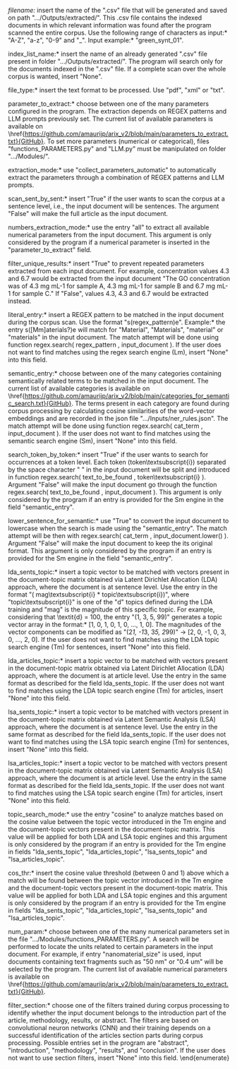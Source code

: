 *filename:* insert the name of the ".csv" file that will be generated and saved on path ".../Outputs/extracted/". This .csv file contains the indexed documents in which relevant information was found after the program scanned the entire corpus. Use the following range of characters as input:* "A-Z", "a-z", "0-9" and "_". Input example:* "green_synt_01".

index_list_name:* insert the name of an already generated ".csv" file present in folder ".../Outputs/extracted/". The program will search only for the documents indexed in the ".csv" file. If a complete scan over the whole corpus is wanted, insert "None".

file_type:* insert the text format to be processed. Use "pdf", "xml" or "txt".

parameter_to_extract:* choose between one of the many parameters configured in the program. The extraction depends on REGEX patterns and LLM prompts previously set. The current list of available parameters is available on \href{https://github.com/amaurijp/arix_v2/blob/main/parameters_to_extract.txt}{GitHub}. To set more parameters (numerical or categorical), files "functions_PARAMETERS.py" and "LLM.py" must be manipulated on folder ".../Modules/".

extraction_mode:* use "collect_parameters_automatic" to automatically extract the parameters through a combination of REGEX patterns and LLM prompts.

scan_sent_by_sent:* insert "True" if the user wants to scan the corpus at a sentence level, i.e., the input document will be sentences. The argument "False" will make the full article as the input document.

numbers_extraction_mode:* use the entry "all" to extract all available numerical parameters from the input document. This argument is only considered by the program if a numerical parameter is inserted in the "parameter_to_extract" field.

filter_unique_results:* insert "True" to prevent repeated parameters extracted from each input document. For example, concentration values 4.3 and 6.7 would be extracted from the input document "The GO concentration was of 4.3 mg mL-1 for sample A, 4.3 mg mL-1 for sample B and 6.7 mg mL-1 for sample C." If "False", values 4.3, 4.3 and 6.7 would be extracted instead.

literal_entry:* insert a REGEX pattern to be matched in the input document during the corpus scan. Use the format "s(regex_pattern)e". Example:* the entry s([Mm]aterials?)e will match for "Material", "Materials", "material" or "materials" in the input document. The match attempt will be done using function regex.search( regex_pattern , input_document ). If the user does not want to find matches using the regex search engine (Lm), insert "None" into this field.

semantic_entry:* choose between one of the many categories containing semantically related terms to be matched in the input document. The current list of available categories is available on \href{https://github.com/amaurijp/arix_v2/blob/main/categories_for_semantic_search.txt}{GitHub}. The terms present in each category are found during corpus processing by calculating cosine similarities of the word-vector embeddings and are recorded in the json file ".../Inputs/ner_rules.json". The match attempt will be done using function regex.search( cat_term , input_document ). If the user does not want to find matches using the semantic search engine (Sm), insert "None" into this field.

search_token_by_token:* insert "True" if the user wants to search for occurrences at a token level. Each token (token\textsubscript{i}) separated by the space character " " in the input document will be split and introduced in function regex.search( text_to_be_found , token\textsubscript{i} ). Argument "False" will make the input document go through the function regex.search( text_to_be_found , input_document ). This argument is only considered by the program if an entry is provided for the Sm engine in the field "semantic_entry".

lower_sentence_for_semantic:* use "True" to convert the input document to lowercase when the search is made using the "semantic_entry". The match attempt will be then with regex.search( cat_term , input_document.lower() ). Argument "False" will make the input document to keep the its original format. This argument is only considered by the program if an entry is provided for the Sm engine in the field "semantic_entry".

lda_sents_topic:* insert a topic vector to be matched with vectors present in the document-topic matrix obtained via Latent Dirichlet Allocation (LDA) approach, where the document is at sentence level. Use the entry in the format "( mag\textsubscript{i} * topic\textsubscript{i})", where "topic\textsubscript{i}" is one of the "d" topics defined during the LDA training and "mag" is the magnitude of this specific topic. For example, considering that \textit{d} = 100, the entry "(1, 3, 5, 99)" generates a topic vector array in the format:* [1, 0, 1, 0, 1, 0, ..., 1, 0]. The magnitudes of the vector components can be modified as "(2*1, -1*3, 3*5, 2*99)" $\rightarrow$ [2, 0, -1, 0, 3, 0, ..., 2, 0]. If the user does not want to find matches using the LDA topic search engine (Tm) for sentences, insert "None" into this field.

lda_articles_topic:* insert a topic vector to be matched with vectors present in the document-topic matrix obtained via Latent Dirichlet Allocation (LDA) approach, where the document is at article level. Use the entry in the same format as described for the field lda_sents_topic. If the user does not want to find matches using the LDA topic search engine (Tm) for articles, insert "None" into this field.

lsa_sents_topic:* insert a topic vector to be matched with vectors present in the document-topic matrix obtained via Latent Semantic Analysis (LSA) approach, where the document is at sentence level. Use the entry in the same format as described for the field lda_sents_topic. If the user does not want to find matches using the LSA topic search engine (Tm) for sentences, insert "None" into this field.

lsa_articles_topic:* insert a topic vector to be matched with vectors present in the document-topic matrix obtained via Latent Semantic Analysis (LSA) approach, where the document is at article level. Use the entry in the same format as described for the field lda_sents_topic. If the user does not want to find matches using the LSA topic search engine (Tm) for articles, insert "None" into this field.

topic_search_mode:* use the entry "cosine" to analyze matches based on the cosine value between the topic vector introduced in the Tm engine and the document-topic vectors present in the document-topic matrix. This value will be applied for both LDA and LSA topic engines and this argument is only considered by the program if an entry is provided for the Tm engine in fields "lda_sents_topic", "lda_articles_topic", "lsa_sents_topic" and "lsa_articles_topic".

cos_thr:* insert the cosine value threshold (between 0 and 1) above which a match will be found between the topic vector introduced in the Tm engine and the document-topic vectors present in the document-topic matrix. This value will be applied for both LDA and LSA topic engines and this argument is only considered by the program if an entry is provided for the Tm engine in fields "lda_sents_topic", "lda_articles_topic", "lsa_sents_topic" and "lsa_articles_topic".

num_param:* choose between one of the many numerical parameters set in the file ".../Modules/functions_PARAMETERS.py". A search will be performed to locate the units related to certain parameters in the input document. For example, if entry "nanomaterial_size" is used, input documents containing text fragments such as "50 nm" or "0.4 um" will be selected by the program. The current list of available numerical parameters is available on \href{https://github.com/amaurijp/arix_v2/blob/main/parameters_to_extract.txt}{GitHub}. 

filter_section:* choose one of the filters trained during corpus processing to identify whether the input document belongs to the introduction part of the article, methodology, results, or abstract. The filters are based on convolutional neuron networks (CNN) and their training depends on a successful identification of the articles section parts during corpus processing. Possible entries set in the program are "abstract", "introduction", "methodology", "results", and "conclusion". If the user does not want to use section filters, insert "None" into this field.
\end{enumerate}
